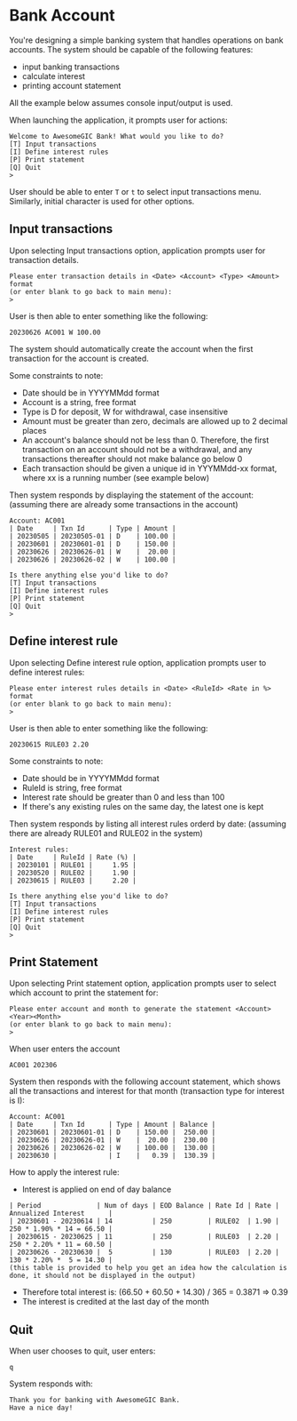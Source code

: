 
# Bank Account

You're designing a simple banking system that handles operations on bank accounts. The system should be capable of the following features:
- input banking transactions
- calculate interest
- printing account statement

All the example below assumes console input/output is used. 


When launching the application, it prompts user for actions:
```
Welcome to AwesomeGIC Bank! What would you like to do?
[T] Input transactions 
[I] Define interest rules
[P] Print statement
[Q] Quit
>
```

User should be able to enter `T` or `t` to select input transactions menu. Similarly, initial character is used for other options.

## Input transactions
Upon selecting Input transactions option, application prompts user for transaction details.
```
Please enter transaction details in <Date> <Account> <Type> <Amount> format 
(or enter blank to go back to main menu):
>
```

User is then able to enter something like the following:
```
20230626 AC001 W 100.00
```
The system should automatically create the account when the first transaction for the account is created.

Some constraints to note:
* Date should be in YYYYMMdd format
* Account is a string, free format
* Type is D for deposit, W for withdrawal, case insensitive
* Amount must be greater than zero, decimals are allowed up to 2 decimal places
* An account's balance should not be less than 0. Therefore, the first transaction on an account should not be a withdrawal, and any transactions thereafter should not make balance go below 0
* Each transaction should be given a unique id in YYYMMdd-xx format, where xx is a running number (see example below)

Then system responds by displaying the statement of the account:
(assuming there are already some transactions in the account)
```
Account: AC001
| Date     | Txn Id      | Type | Amount |
| 20230505 | 20230505-01 | D    | 100.00 |
| 20230601 | 20230601-01 | D    | 150.00 |
| 20230626 | 20230626-01 | W    |  20.00 |
| 20230626 | 20230626-02 | W    | 100.00 |

Is there anything else you'd like to do?
[T] Input transactions 
[I] Define interest rules
[P] Print statement
[Q] Quit
>
```

## Define interest rule
Upon selecting Define interest rule option, application prompts user to define interest rules:

```
Please enter interest rules details in <Date> <RuleId> <Rate in %> format 
(or enter blank to go back to main menu):
>
```

User is then able to enter something like the following:
```
20230615 RULE03 2.20
```
Some constraints to note:
* Date should be in YYYYMMdd format
* RuleId is string, free format
* Interest rate should be greater than 0 and less than 100
* If there's any existing rules on the same day, the latest one is kept

Then system responds by listing all interest rules orderd by date:
(assuming there are already RULE01 and RULE02 in the system) 
```
Interest rules:
| Date     | RuleId | Rate (%) |
| 20230101 | RULE01 |     1.95 |
| 20230520 | RULE02 |     1.90 |
| 20230615 | RULE03 |     2.20 |

Is there anything else you'd like to do?
[T] Input transactions 
[I] Define interest rules
[P] Print statement
[Q] Quit
>
```

## Print Statement
Upon selecting Print statement option, application prompts user to select which account to print the statement for:

```
Please enter account and month to generate the statement <Account> <Year><Month>
(or enter blank to go back to main menu):
>
```

When user enters the account
```
AC001 202306
```

System then responds with the following account statement, which shows all the transactions and interest for that month (transaction type for interest is I):
```
Account: AC001
| Date     | Txn Id      | Type | Amount | Balance |
| 20230601 | 20230601-01 | D    | 150.00 |  250.00 |
| 20230626 | 20230626-01 | W    |  20.00 |  230.00 |
| 20230626 | 20230626-02 | W    | 100.00 |  130.00 |
| 20230630 |             | I    |   0.39 |  130.39 |
```

How to apply the interest rule:
* Interest is applied on end of day balance
```
| Period              | Num of days | EOD Balance | Rate Id | Rate | Annualized Interest      |
| 20230601 - 20230614 | 14          | 250         | RULE02  | 1.90 | 250 * 1.90% * 14 = 66.50 |
| 20230615 - 20230625 | 11          | 250         | RULE03  | 2.20 | 250 * 2.20% * 11 = 60.50 |
| 20230626 - 20230630 |  5          | 130         | RULE03  | 2.20 | 130 * 2.20% *  5 = 14.30 |
(this table is provided to help you get an idea how the calculation is done, it should not be displayed in the output)
```
* Therefore total interest is: (66.50 + 60.50 + 14.30) / 365 = 0.3871 => 0.39
* The interest is credited at the last day of the month

## Quit
When user chooses to quit, user enters:
```
q
```

System responds with:
```
Thank you for banking with AwesomeGIC Bank.
Have a nice day!
```

